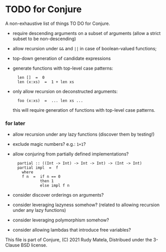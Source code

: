 TODO for Conjure
================

A non-exhaustive list of things TO DO for Conjure.


* require descending arguments on a subset of arguments
  (allow a strict subset to be non-descending)

* allow recursion under `&&` and `||` in case of boolean-valued functions;

* top-down generation of candidate expressions

* generate functions with top-level case patterns:

        len []  =  0
        len (x:xs)  =  1 + len xs

* only allow recursion on deconstructed arguments:

        foo (x:xs)  =  ... len xs ...

  this will require generation of functions with top-level case patterns.


### for later

* allow recursion under any lazy functions (discover them by testing!)

* exclude magic numbers?  e.g.: `1+1`?

* allow conjuring from partially defined implementations?

        partial :: ((Int -> Int) -> Int -> Int) -> (Int -> Int)
        partial impl  =  f
          where
          f n  =  if n == 0
                  then 1
                  else impl f n

* consider discover orderings on arguments?

* consider leveraging lazyness somehow?
  (related to allowing recursion under any lazy functions)

* consider leveraging polymorphism somehow?

* consider allowing lambdas that introduce free variables?


This file is part of Conjure,
(C) 2021 Rudy Matela,
Distribued under the 3-Clause BSD license.
